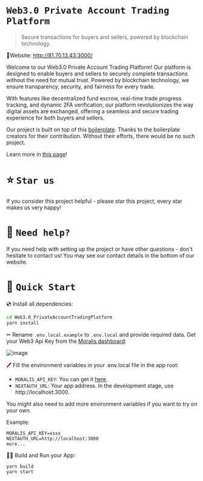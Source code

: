 # `Web3.0 Private Account Trading Platform`

> Secure transactions for buyers and sellers, powered by blockchain technology.

🚀Website: http://81.70.13.43:3000/

Welcome to our Web3.0 Private Account Trading Platform! Our platform is designed to enable buyers and sellers to securely complete transactions without the need for mutual trust. Powered by blockchain technology, we ensure transparency, security, and fairness for every trade.

With features like decentralized fund escrow, real-time trade progress tracking, and dynamic 2FA verification, our platform revolutionizes the way digital assets are exchanged, offering a seamless and secure trading experience for both buyers and sellers.

Our project is built on top of this [boilerplate](https://github.com/ethereum-boilerplate/ethereum-boilerplate). Thanks to the boilerplate creators for their contribution. Without their efforts, there would be no such project.

Learn more in [this page](http://81.70.13.43:3000/learn)!

# ⭐️ `Star us`

If you consider this project helpful - please star this project, every star makes us very happy!

# 🤝 `Need help?`

If you need help with setting up the project or have other questions - don't hesitate to contact us!
You may see our contact details in the bottom of our website.

# 🚀 `Quick Start`


💿 Install all dependencies:

```sh
cd Web3.0_PrivateAccountTradingPlatform
yarn install
```

✏ Rename `.env.local.example` to `.env.local` and provide required data. Get your Web3 Api Key from the [Moralis dashboard](https://admin.moralis.io/):

![image](https://user-images.githubusercontent.com/78314301/186810270-7c365d43-ebb8-4546-a383-32983fbacef9.png)

🖊️ Fill the environment variables in your .env.local file in the app root:

- `MORALIS_API_KEY`: You can get it [here](https://admin.moralis.io/web3apis).
- `NEXTAUTH_URL`: Your app address. In the development stage, use http://localhost:3000.

You might also need to add more environment variables if you want to try on your own.

Example:

```
MORALIS_API_KEY=xxxx
NEXTAUTH_URL=http://localhost:3000
more...
```

🚴‍♂️ Build and Run your App:

```sh
yarn build
yarn start
```

